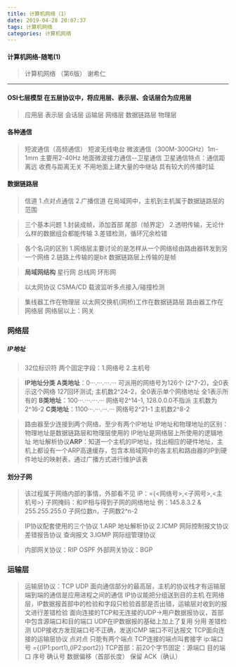 ```yaml
---
title: 计算机网络（1）
date: 2019-04-28 20:07:37
tags: 计算机网络
categories: 计算机网络
---
```


#### 计算机网络-随笔(1)

> 计算机网络 （第6版） 谢希仁
---
#### OSI七层模型 在五层协议中，将应用层、表示层、会话层合为应用层
> 应用层
> 表示层
> 会话层
> 运输层
> 网络层
> 数据链路层
> 物理层


<!-- more -->
#### 各种通信
> 短波通信（高频通信） 短波无线电台
> 微波通信（300M-300GHz）1m-1mm 主要用2-40Hz
> 地面微波接力通信--卫星通信
> 卫星通信特点：通信距离远 收费与距离无关 不用地面上建大量的中继站 具有较大的传播时延

#### 数据链路层
> 信道 1.点对点通信 2.广播信道
> 在局域网中，主机到主机属于数据链路层的范围

> 三个基本问题
> 1.封装成帧，添加首部 尾部（帧界定）
> 2.透明传输，无论什么样的数据组合都能传输
> 3.差错检测，循环冗余检错

> 各个名词的区别
>  1.网络层主要讨论的是怎样从一个网络经由路由器转发到另一个网络
>  2.链路上传输的是bit 数据链路层上传输的是帧

> **局域网结构**
>  星行网 总线网 环形网

> 以太网协议 CSMA/CD 载波监听多点接入/碰撞检测

> 集线器工作在物理层  以太网交换机(网桥)工作在数据链路层  路由器工作在网络层  网络层以上：网关

### 网络层

##### IP地址
> 32位标识符 两个固定字段：1.网络号 2.主机号

> **IP地址分类**
> **A类地址**：0···.···.···.···  可派用的网络号为126个 (2^7-2)，全0表示这个网络 127回环测试; 主机数2^24-2，全0表示单个网络地址 全1表示所有的
> **B类地址**：100···.···.···.··· 网络号2^14-1, 128.0.0.0不指派 主机数为2^16-2
> **C类地址**：1100···.···.···.··· 网络号2^21-1 主机数2^8-2

> 路由器至少连接到两个网络，至少有两个IP地址
> IP地址和物理地址的区别：物理地址是数据链路层和物理层使用的 IP地址是网络层上所使用的逻辑地址
> 地址解析协议**ARP**：知道一个主机的IP地址，找出相应的硬件地址，主机上都设有一个ARP高速缓存，包含本局域网中的各主机和路由器的IP到硬件地址的映射表，通过广播方式进行维护该表

#### 划分子网
> 该过程属于网络内部的事情，外部看不见
> IP：={<网络号>,<子网号>,<主机号>}
> 子网掩码：和IP相与得到子网的网络地址 例：145.8.3.2 & 255.255.255.0
> 子网位数n，子网数2^n-2

> IP协议配套使用的三个协议
> 1.ARP 地址解析协议
> 2.ICMP 网际控制报文协议 差错报告协议 查询报文
> 3.IGMP 网际组管理协议

> 内部网关协议：RIP OSPF
> 外部网关协议：BGP

### 运输层
> 运输层协议：TCP UDP
> 面向通信部分的最高层，主机的协议栈才有运输层
> 端到端的通信是应用进程之间的通信
> IP协议能把分组送到目的主机
> 在网络层，IP数据报首部中的检验和字段只检验首部是否出错，运输层对收到的报文进行差错检验
> 面向连接的TCP和无连接的UDP->用户数据报协议，首部中包含源端口和目的端口
> UDP在IP数据报的基础上加上了复用 分用 差错检测
> UDP接收方发现端口号不正确，发送ICMP 端口不可达报文
> TCP面向连接的运输层协议 点对点 只能有两个端点
> TCP连接的端点叫套接字 ip:端口号 ={(IP1:port1),(IP2:port2)}
> TCP首部：前20个字节固定：源端口 目的端口 序号 确认号 数据偏移（首部长度） 保留 ACK（确认）




